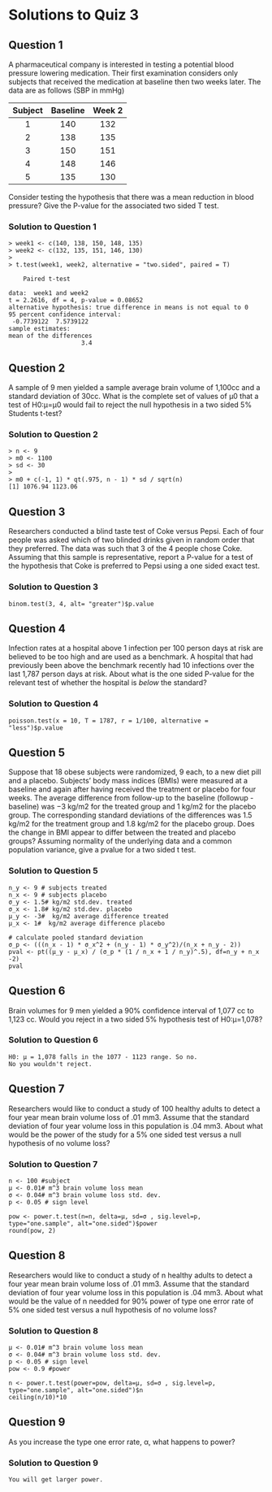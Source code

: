 # Solutions to Quiz 3

## Question 1
A pharmaceutical company is interested in testing a potential blood pressure lowering medication. Their first examination considers only subjects that received the medication at baseline then two weeks later. The data are as follows (SBP in mmHg)

|Subject  |Baseline  |Week 2 |
|:-------:|:--------:|:-----:|
|1	  |140	     |132    |
|2        |138       |135    |
|3        |150	     |151    |
|4	  |148	     |146    |
|5	  |135	     |130    |

Consider testing the hypothesis that there was a mean reduction in blood pressure? Give the P-value for the associated two sided T test.

### Solution to Question 1
```
> week1 <- c(140, 138, 150, 148, 135)
> week2 <- c(132, 135, 151, 146, 130)
> 
> t.test(week1, week2, alternative = "two.sided", paired = T)

	Paired t-test

data:  week1 and week2
t = 2.2616, df = 4, p-value = 0.08652
alternative hypothesis: true difference in means is not equal to 0
95 percent confidence interval:
 -0.7739122  7.5739122
sample estimates:
mean of the differences 
                    3.4 
  ```


## Question 2
A sample of 9 men yielded a sample average brain volume of 1,100cc and a standard deviation of 30cc. What is the complete set of values of μ0 that a test of H0:μ=μ0 would fail to reject the null hypothesis in a two sided 5% Students t-test?

### Solution to Question 2
```
> n <- 9 
> m0 <- 1100
> sd <- 30
> 
> m0 + c(-1, 1) * qt(.975, n - 1) * sd / sqrt(n)
[1] 1076.94 1123.06
```


## Question 3
Researchers conducted a blind taste test of Coke versus Pepsi. Each of four people was asked which of two blinded drinks given in random order that they preferred. The data was such that 3 of the 4 people chose Coke. Assuming that this sample is representative, report a P-value for a test of the hypothesis that Coke is preferred to Pepsi using a one sided exact test.

### Solution to Question 3
```
binom.test(3, 4, alt= "greater")$p.value
```


## Question 4
Infection rates at a hospital above 1 infection per 100 person days at risk are believed to be too high and are used as a benchmark. A hospital that had previously been above the benchmark recently had 10 infections over the last 1,787 person days at risk. About what is the one sided P-value for the relevant test of whether the hospital is *below* the standard?

### Solution to Question 4
```
poisson.test(x = 10, T = 1787, r = 1/100, alternative = "less")$p.value
```


## Question 5
Suppose that 18 obese subjects were randomized, 9 each, to a new diet pill and a placebo. Subjects’ body mass indices (BMIs) were measured at a baseline and again after having received the treatment or placebo for four weeks. The average difference from follow-up to the baseline (followup - baseline) was −3 kg/m2 for the treated group and 1 kg/m2 for the placebo group. The corresponding standard deviations of the differences was 1.5 kg/m2 for the treatment group and 1.8 kg/m2 for the placebo group. Does the change in BMI appear to differ between the treated and placebo groups? Assuming normality of the underlying data and a common population variance, give a pvalue for a two sided t test.

### Solution to Question 5
```
n_y <- 9 # subjects treated
n_x <- 9 # subjects placebo
σ_y <- 1.5# kg/m2 std.dev. treated 
σ_x <- 1.8# kg/m2 std.dev. placebo 
μ_y <- -3#  kg/m2 average difference treated
μ_x <- 1#  kg/m2 average difference placebo

# calculate pooled standard deviation
σ_p <- (((n_x - 1) * σ_x^2 + (n_y - 1) * σ_y^2)/(n_x + n_y - 2))
pval <- pt((μ_y - μ_x) / (σ_p * (1 / n_x + 1 / n_y)^.5), df=n_y + n_x -2)
pval
```


## Question 6
Brain volumes for 9 men yielded a 90% confidence interval of 1,077 cc to 1,123 cc. Would you reject in a two sided 5% hypothesis test of H0:μ=1,078?

### Solution to Question 6
```
H0: μ = 1,078 falls in the 1077 - 1123 range. So no.
No you wouldn't reject.
```


## Question 7
Researchers would like to conduct a study of 100 healthy adults to detect a four year mean brain volume loss of .01 mm3. Assume that the standard deviation of four year volume loss in this population is .04 mm3. About what would be the power of the study for a 5% one sided test versus a null hypothesis of no volume loss?

### Solution to Question 7
```
n <- 100 #subject
μ <- 0.01# m^3 brain volume loss mean
σ <- 0.04# m^3 brain volume loss std. dev.
p <- 0.05 # sign level

pow <- power.t.test(n=n, delta=μ, sd=σ , sig.level=p, type="one.sample", alt="one.sided")$power
round(pow, 2)
```


## Question 8
Researchers would like to conduct a study of n healthy adults to detect a four year mean brain volume loss of .01 mm3. Assume that the standard deviation of four year volume loss in this population is .04 mm3. About what would be the value of n needded for 90% power of type one error rate of 5% one sided test versus a null hypothesis of no volume loss?

### Solution to Question 8
```
μ <- 0.01# m^3 brain volume loss mean
σ <- 0.04# m^3 brain volume loss std. dev.
p <- 0.05 # sign level
pow <- 0.9 #power

n <- power.t.test(power=pow, delta=μ, sd=σ , sig.level=p, type="one.sample", alt="one.sided")$n
ceiling(n/10)*10
```


## Question 9
As you increase the type one error rate, α, what happens to power?

### Solution to Question 9
```
You will get larger power.
```


